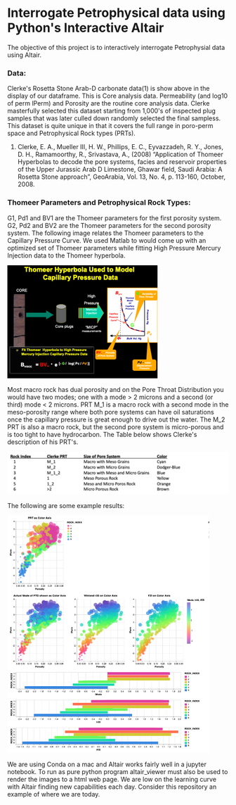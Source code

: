# Interrogate Petrophysical data using Python's Interactive Altair
The objective of this project is to interactively interrogate Petrophysial data using Altair. 

### Data:

Clerke's Rosetta Stone Arab-D carbonate data(1) is show above in the display of our dataframe. This is Core analysis data. Permeability (and log10 of perm lPerm) and Porosity are the routine core analysis data. Clerke masterfully selected this dataset starting from 1,000's of inspected plug samples that was later culled down randomly selected the final sampless. This dataset is quite unique in that it covers the full range in poro-perm space and Petrophysical Rock types (PRTs). 



1) Clerke, E. A., Mueller III, H. W., Phillips, E. C., Eyvazzadeh, R. Y., Jones, D. H., Ramamoorthy, R., Srivastava, A., (2008) “Application of Thomeer Hyperbolas to decode the pore systems, facies and reservoir properties of the Upper Jurassic Arab D Limestone, Ghawar field, Saudi Arabia: A Rosetta Stone approach”, GeoArabia, Vol. 13, No. 4, p. 113-160, October, 2008. 

### Thomeer Parameters and Petrophysical Rock Types:

G1, Pd1 and BV1 are the Thomeer parameters for the first porosity system. G2, Pd2 and BV2 are the Thomeer parameters for the second porosity system. The following image relates the Thomeer parameters to the Capillary Pressure Curve. We used Matlab to would come up with an optimized set of Thomeer parameters while fitting High Pressure Mercury Injection data to the Thomeer hyperbola. 

![thomeer.png](thomeer.png)

Most macro rock has dual porosity and on the Pore Throat Distribution you would have two modes; one with a mode > 2 microns and a second (or third) mode < 2 microns. PRT M_1 is a macro rock with a second mode in the meso-porosity range where both pore systems can have oil saturations once the capillary pressure is great enough to drive out the water. The M_2 PRT is also a macro rock, but the second pore system is micro-porous and is too tight to have hydrocarbon. The Table below shows Clerke's description of his PRT's. 


![Rock-Types.png](Rock-Types.png)

The following are some example results:

![Rosetta_altair.png](Rosetta_altair.png)


We are using Conda on a mac and Altair works fairly well in a jupyter notebook. To run as pure python program altair_viewer must also be used to render the images to a html web page. We are low on the learning curve with Altair finding new capabilities each day. Consider this repository an example of where we are today. 

